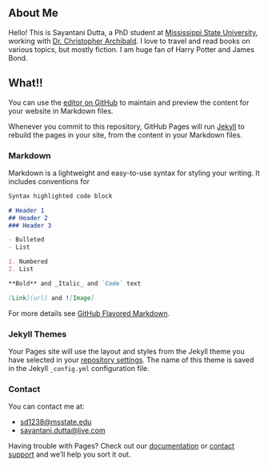 ## About Me

Hello! This is Sayantani Dutta, a PhD student at [Mississippi State University](https://www.msstate.edu/), working with [Dr. Christopher Archibald](http://web.cse.msstate.edu/~archibald/). I love to travel and read books on various topics, but mostly fiction. I am huge fan of Harry Potter and James Bond.
 
## What!!

You can use the [editor on GitHub](https://github.com/sd1238/sayantani_dutta.github.io/edit/master/README.md) to maintain and preview the content for your website in Markdown files.

Whenever you commit to this repository, GitHub Pages will run [Jekyll](https://jekyllrb.com/) to rebuild the pages in your site, from the content in your Markdown files.

### Markdown

Markdown is a lightweight and easy-to-use syntax for styling your writing. It includes conventions for

```markdown
Syntax highlighted code block

# Header 1
## Header 2
### Header 3

- Bulleted
- List

1. Numbered
2. List

**Bold** and _Italic_ and `Code` text

[Link](url) and ![Image]
```

For more details see [GitHub Flavored Markdown](https://guides.github.com/features/mastering-markdown/).

### Jekyll Themes

Your Pages site will use the layout and styles from the Jekyll theme you have selected in your [repository settings](https://github.com/sd1238/sayantani_dutta.github.io/settings). The name of this theme is saved in the Jekyll `_config.yml` configuration file.

### Contact

You can contact me at:
- sd1238@msstate.edu
- sayantani.dutta@live.com

Having trouble with Pages? Check out our [documentation](https://help.github.com/categories/github-pages-basics/) or [contact support](https://github.com/contact) and we’ll help you sort it out.
